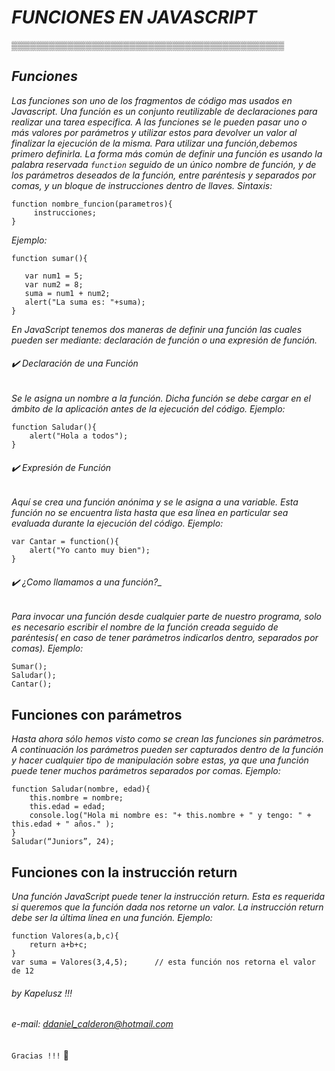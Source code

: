 # _FUNCIONES EN JAVASCRIPT_

▒▒▒▒▒▒▒▒▒▒▒▒▒▒▒▒▒▒▒▒▒▒▒▒▒▒▒▒▒▒▒▒▒▒▒▒▒▒▒▒▒▒▒▒

## _Funciones_

_Las funciones son uno de los fragmentos de código mas usados en Javascript. Una función es un conjunto reutilizable de declaraciones para realizar una tarea especifica._
_A las funciones se le pueden pasar uno o más valores por parámetros y utilizar estos para devolver un valor al finalizar la ejecución de la misma. Para utilizar una función,debemos primero definirla. La forma más común de definir una función es usando la palabra reservada `function` seguido de un único nombre de función, y de los parámetros deseados de la función, entre paréntesis y separados por comas, y un bloque de instrucciones dentro de llaves._
_Sintaxis:_

    function nombre_funcion(parametros){
         instrucciones;
    }

_Ejemplo:_

    function sumar(){

       var num1 = 5;
       var num2 = 8;
       suma = num1 + num2;
       alert("La suma es: "+suma);
    }

_En JavaScript tenemos dos maneras de definir una función las cuales pueden ser mediante: declaración de función o una expresión de función._

###### :heavy_check_mark: Declaración de una Función

_Se le asigna un nombre a la función. Dicha función se debe cargar en el ámbito de la aplicación antes de la ejecución del código._
_Ejemplo:_

    function Saludar(){
        alert("Hola a todos");
    }

###### :heavy_check_mark: Expresión de Función

_Aquí se crea una función anónima y se le asigna a una variable. Esta función no se encuentra lista hasta que esa línea en particular sea evaluada durante la ejecución del código._
_Ejemplo:_

    var Cantar = function(){
        alert("Yo canto muy bien");
    }

###### :heavy_check_mark: ¿Como llamamos a una función?_

_Para invocar una función desde cualquier parte de nuestro programa, solo es necesario escribir el nombre de la función creada seguido de paréntesis( en caso de tener parámetros indicarlos dentro, separados por comas)._
_Ejemplo:_

    Sumar();
    Saludar();
    Cantar();

## Funciones con parámetros

_Hasta ahora sólo hemos visto como se crean las funciones sin parámetros. A continuación los parámetros pueden ser capturados dentro de la función y hacer cualquier tipo de manipulación sobre estas, ya que una función puede tener muchos parámetros separados por comas._
_Ejemplo:_

    function Saludar(nombre, edad){
        this.nombre = nombre;
        this.edad = edad;
        console.log("Hola mi nombre es: "+ this.nombre + " y tengo: " + this.edad + " años." );
    }
    Saludar(“Juniors”, 24);

## Funciones con la instrucción return

_Una función JavaScript puede tener la instrucción return. Esta es requerida si queremos que la función dada nos retorne un valor. La instrucción return debe ser la última línea en una función._
_Ejemplo:_

    function Valores(a,b,c){
        return a+b+c;
    }
    var suma = Valores(3,4,5);      // esta función nos retorna el valor de 12


###### _by_ Kapelusz !!! 
###### e-mail: ddaniel_calderon@hotmail.com 

 `Gracias !!!` :rose: